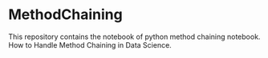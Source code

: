 # MethodChaining
This repository contains the notebook of python method chaining notebook.
How to Handle Method Chaining in Data Science.
